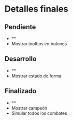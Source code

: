 # Detalles finales

## Pendiente

- **
- Mostrar tooltips en botones

## Desarrollo

- **
- Mostrar estado de forma

## Finalizado

- **
- Mostrar campeón
- Simular todos los combates
